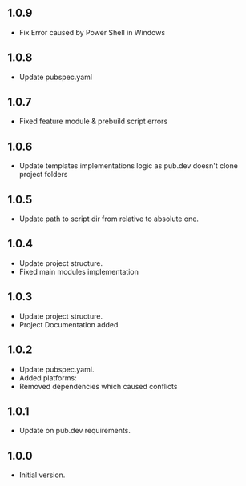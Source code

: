 ## 1.0.9
- Fix Error caused by Power Shell in Windows

## 1.0.8
- Update pubspec.yaml

## 1.0.7

- Fixed feature module & prebuild script errors

## 1.0.6

- Update templates implementations logic as pub.dev doesn't clone project folders

## 1.0.5

- Update path to script dir from relative to absolute one.

## 1.0.4

- Update project structure.
- Fixed main modules implementation

## 1.0.3

- Update project structure.
- Project Documentation added

## 1.0.2

- Update pubspec.yaml.
- Added platforms:
- Removed dependencies which caused conflicts

## 1.0.1

- Update on pub.dev requirements.

## 1.0.0

- Initial version.
